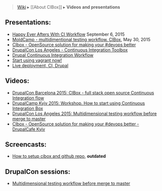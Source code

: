 > [Wiki](Home) ▸ [[About CIBox]] ▸ **Videos and presentations**

## Presentations:
* [Happy Ever Afters With CI Workflow](https://goo.gl/S0k0Xn) September 6, 2015
* [MoldCamp - multidimentional testing workflow. CIBox](http://www.slideshare.net/podarok/moldcamp-multidimentional-testing-workflow-cibox), May 30, 2015
* [CIbox - OpenSource solution for making your #devops better](http://www.slideshare.net/podarok/cibox-opensource-solutio)
* [DrupalCon Los Angeles - Continuous Integration Toolbox](http://www.slideshare.net/podarok/drupalcon-los-angeles-continuous-integration-toolbox)
* [Drupal Continuous Integration Workflow](http://www.slideshare.net/podarok/drupal-continuous-integration-workflow)
* [Start using vagrant now!](http://www.slideshare.net/podarok/start-using-vagrant-now)
* [Live deployment, CI, Drupal](http://www.slideshare.net/podarok/live-deployment-ci-drupal)

## Videos:
* [DrupalCon Barcelona 2015: CIBox - full stack open source Continuous Integration flow](https://www.youtube.com/watch?v=4-Ol8kN_A0M)
* [DrupalCamp Kyiv 2015: Workshop. How to start using Continuous Integration Box](https://www.youtube.com/watch?t=303&v=HgVZm0cxC0I)
* [DrupalCon Los Angeles 2015: Multidimensional testing workflow before merge to master](https://www.youtube.com/watch?v=o0pqKqnhWgw)
* [CIbox - OpenSource solution for making your #devops better - DrupalCafe Kyiv](http://druler.com/node/888)

## Screencasts:
* [How to setup cibox and github repo](https://www.youtube.com/watch?v=EJZcqTcycf0), **outdated**

## DrupalCon sessions:
* [Multidimensional testing workflow before merge to master](https://events.drupal.org/losangeles2015/sessions/multidimensional-testing-workflow-merge-master)